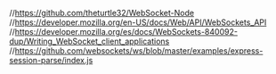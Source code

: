 //https://github.com/theturtle32/WebSocket-Node
//https://developer.mozilla.org/en-US/docs/Web/API/WebSockets_API
//https://developer.mozilla.org/es/docs/WebSockets-840092-dup/Writing_WebSocket_client_applications
//https://github.com/websockets/ws/blob/master/examples/express-session-parse/index.js